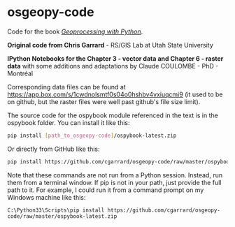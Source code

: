 # osgeopy-code

Code for the book [*Geoprocessing with Python*](http://manning.com/garrard/?a_aid=geopy&a_bid=c3bae5be).

**Original code from Chris Garrard** - RS/GIS Lab at Utah State University

**IPython Notebooks for the Chapter 3 - vector data and Chapter 6 - raster data** with some additions and adaptations by Claude COULOMBE - PhD - Montréal

Corresponding data files can be found at <https://app.box.com/s/1cwdnolsmtf0s04o0hshbv4vxiuqcmi9> (it used to be on github, but the raster files were well past github's file size limit).

The source code for the ospybook module referenced in the text is in the ospybook folder. You can install it like this:

```bash
pip install [path_to_osgeopy-code]/ospybook-latest.zip
```

Or directly from GitHub like this:

```bash
pip install https://github.com/cgarrard/osgeopy-code/raw/master/ospybook-latest.zip
```

Note that these commands are not run from a Python session. Instead, run them from a terminal window. If pip is not in your path, just provide the full path to it. For example, I could run it from a command prompt on my Windows machine like this:

```text
C:\Python33\Scripts\pip install https://github.com/cgarrard/osgeopy-code/raw/master/ospybook-latest.zip
```
